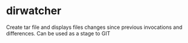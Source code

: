 # dirwatcher
Create tar file and  displays files changes since previous invocations and differences. Can be used as a stage to GIT
